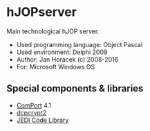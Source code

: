 # hJOPserver

Main technological hJOP server.

- Used programming language: Object Pascal
- Used environment: Delphi 2009
- Author: Jan Horacek (c) 2008-2016
- For: Microsoft Windows OS

## Special components & libraries

- [ComPort](https://sourceforge.net/projects/comport/) 4.1
- [dcpcrypt2](http://www.cityinthesky.co.uk/opensource/dcpcrypt/)
- [JEDI Code Library](http://wiki.delphi-jedi.org/index.php?title=JEDI_Code_Library)